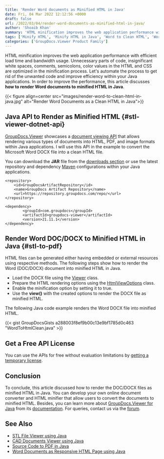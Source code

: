 ```yaml
---
title: 'Render Word documents as Minified HTML in Java'
date: Fri, 04 Mar 2022 12:12:56 +0000
draft: false
url: /2022/03/04/render-word-documents-as-minified-html-in-java/
author: 'Shoaib Khan'
summary: 'HTML minification improves the web application performance with efficient load time and bandwidth usage. Unnecessary parts of code, insignificant white spaces, comments, semicolons, color values in the HTML and CSS are optimized in the minification process. Let us automate the process to get rid of the unwanted code and improve efficiency within your Java applications. In order to improve the performance, this article discusses **how to render Word documents to minified HTML in Java**.'
tags: ['Minify HTML', 'Minify HTML in Java', 'Word to Clean HTML', 'Word to Minified HTML']
categories: ['GroupDocs.Viewer Product Family']
---
```


HTML minification improves the web application performance with efficient load time and bandwidth usage. Unnecessary parts of code, insignificant white spaces, comments, semicolons, color values in the HTML and CSS are optimized in the minification process. Let's automate the process to get rid of the unwanted code and improve efficiency within your Java applications. In order to improve the performance, this article discusses **how to render Word documents to minified HTML in Java**.



{{< figure align=center src="images/render-word-to-clean-html-in-java.jpg" alt="Render Word Documents as a Clean HTML in Java">}}


## Java API to Render as Minified HTML {#stl-viewer-dotnet-api}

[GroupDocs.Viewer](https://products.groupdocs.com/viewer/) showcases a [document viewing API](https://products.groupdocs.com/viewer/java/) that allows rendering various types of documents into HTML, PDF, and image formats within Java applications. I will use this API in the example to convert the Microsoft Word DOCX file into a clean HTML file.

You can download the **JAR** file from the [downloads section](https://downloads.groupdocs.com/viewer/java) or use the latest repository and dependency [Maven](https://repository.groupdocs.com/webapp/#/artifacts/browse/tree/General/repo/com/groupdocs) configurations within your Java applications.

```
<repository>
	<id>GroupDocsArtifactRepository</id>
	<name>GroupDocs Artifact Repository</name>
	<url>https://repository.groupdocs.com/repo/</url>
</repository>

<dependency>
        <groupId>com.groupdocs</groupId>
        <artifactId>groupdocs-viewer</artifactId>
        <version>21.11.1</version> 
</dependency>
```

## Render Word DOC/DOCX to Minified HTML in Java {#stl-to-pdf}

HTML files can be generated either having embedded or external resources using respective methods. The following steps show how to render the Word (DOC/DOCX) document into minified HTML in Java.

*   Load the DOCX file using the [Viewer](https://apireference.groupdocs.com/viewer/java/com.groupdocs.viewer/Viewer) class.
*   Prepare the HTML rendering options using the [HtmlViewOptions](https://apireference.groupdocs.com/viewer/java/com.groupdocs.viewer.options/HtmlViewOptions) class.
*   Enable the minification option by setting it to true.
*   Use the **view()** with the created options to render the DOCX file as minified HTML.

The following Java code example renders the Word DOCX file into minified HTML.

{{< gist GroupDocsGists a288003f8ef9b00c13e9bf1785d0c463 "WordToHtmlClean.java" >}}

## Get a Free API License

You can use the APIs for free without evaluation limitations by [getting a temporary license](https://purchase.groupdocs.com/temporary-license).

## Conclusion

To conclude, this article discussed how to render the DOC/DOCX files as minified HTML in Java. You can develop your own online document converter and HTML minifier that allow users to convert the documents to minified HTML. Besides, you can learn more about [GroupDocs.Viewer for Java](https://products.groupdocs.com/viewer/net/) from its [documentation](https://docs.groupdocs.com/viewer/). For queries, contact us via the [forum](https://forum.groupdocs.com/).

## See Also

*   [STL File Viewer using Java](https://blog.groupdocs.com/2022/01/07/stl-file-viewer-using-java/)
*   [CAD Documents Viewer using Java](https://blog.groupdocs.com/2021/04/05/viewing-cad-documents-using-java/)
*   [Source Code to PDF in Java](https://blog.groupdocs.com/2021/12/16/convert-source-code-to-pdf-in-java/)
*   [Word Documents as Responsive HTML Page using Java](https://blog.groupdocs.com/2021/09/23/view-word-documents-as-responsive-html-page-using-java/)




